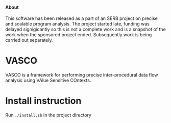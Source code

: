 #### About

This software has been released as a part of an SERB project on precise and scalable program analysis. The project started late, funding was delayed signigicantly so this is not a complete work and is a snapshot of the work when the sponsored project ended. Subsequently work is being carried out separately.


# VASCO
VASCO is a framework for performing precise inter-procedural data flow analysis using VAlue Sensitive COntexts.

# Install instruction

Run ```./install.sh``` in the project directory
